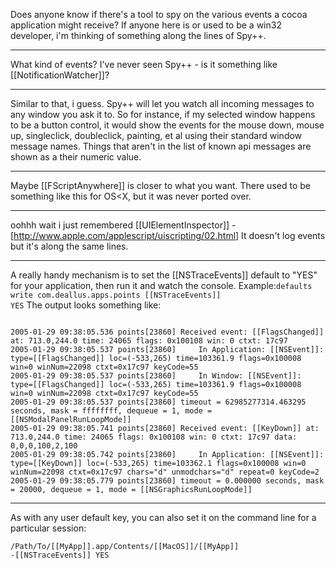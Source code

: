 Does anyone know if there's a tool to spy on the various events a cocoa application might receive?   If anyone here is or used to be a win32 developer, i'm thinking of something along the lines of Spy++.

----

What kind of events? I've never seen Spy++ - is it something like [[NotificationWatcher]]?

---- 

Similar to that, i guess.  Spy++ will let you watch all incoming messages to any window you ask it to.   So for instance, if my selected window happens to be a button control, it would show the events for the mouse down, mouse up, singleclick, doubleclick, painting, et al using their standard window message names.   Things that aren't in the list of known api messages are shown as a their numeric value.

----

Maybe [[FScriptAnywhere]] is closer to what you want. There used to be something like this for OS<X, but it was never ported over.

----

oohhh wait i just remembered [[UIElementInspector]] - [http://www.apple.com/applescript/uiscripting/02.html] It doesn't log events but it's along the same lines.

----

A really handy mechanism is to set the [[NSTraceEvents]] default to "YES" for your application, then run it and watch the console. Example:<code>defaults write com.deallus.apps.points [[NSTraceEvents]] YES</code> The output looks something like:

<code>
2005-01-29 09:38:05.536 points[23860] Received event: [[FlagsChanged]] at: 713.0,244.0 time: 24065 flags: 0x100108 win: 0 ctxt: 17c97
2005-01-29 09:38:05.537 points[23860]     In Application: [[NSEvent]]: type=[[FlagsChanged]] loc=(-533,265) time=103361.9 flags=0x100008 win=0 winNum=22098 ctxt=0x17c97 keyCode=55
2005-01-29 09:38:05.537 points[23860]     In Window: [[NSEvent]]: type=[[FlagsChanged]] loc=(-533,265) time=103361.9 flags=0x100008 win=0 winNum=22098 ctxt=0x17c97 keyCode=55
2005-01-29 09:38:05.537 points[23860] timeout = 62985277314.463295 seconds, mask = ffffffff, dequeue = 1, mode = [[NSModalPanelRunLoopMode]]
2005-01-29 09:38:05.741 points[23860] Received event: [[KeyDown]] at: 713.0,244.0 time: 24065 flags: 0x100108 win: 0 ctxt: 17c97 data: 0,0,0,100,2,100
2005-01-29 09:38:05.742 points[23860]     In Application: [[NSEvent]]: type=[[KeyDown]] loc=(-533,265) time=103362.1 flags=0x100008 win=0 winNum=22098 ctxt=0x17c97 chars="d" unmodchars="d" repeat=0 keyCode=2
2005-01-29 09:38:05.779 points[23860] timeout = 0.000000 seconds, mask = 20000, dequeue = 1, mode = [[NSGraphicsRunLoopMode]]
</code>

----

As with any user default key, you can also set it on the command line for a particular session:

<code>/Path/To/[[MyApp]].app/Contents/[[MacOS]]/[[MyApp]] -[[NSTraceEvents]] YES</code>